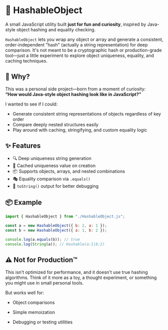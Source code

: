 # 🧩 HashableObject

A small JavaScript utility built **just for fun and curiosity**, inspired by Java-style object hashing and equality checking.

`HashableObject` lets you wrap any object or array and generate a consistent, order-independent "hash" (actually a string representation) for deep comparison. It's not meant to be a cryptographic hash or production-grade tool—just a little experiment to explore object uniqueness, equality, and caching techniques.

## 🚀 Why?

This was a personal side project—born from a moment of curiosity:  
**“How would Java-style object hashing look like in JavaScript?”**

I wanted to see if I could:

- Generate consistent string representations of objects regardless of key order
- Compare deeply nested structures easily
- Play around with caching, stringifying, and custom equality logic

## ✨ Features

- 🔍 Deep uniqueness string generation
- 💾 Cached uniqueness value on creation
- 📦 Supports objects, arrays, and nested combinations
- 🎭 Equality comparison via `.equals()`
- 🧵 `toString()` output for better debugging

## 📦 Example

```js
import { HashableObject } from "./HashableObject.js";

const a = new HashableObject({ b: 2, a: 1 });
const b = new HashableObject({ a: 1, b: 2 });

console.log(a.equals(b)); // true
console.log(String(a)); // Hashable(a:1|b:2)
```

## ⚠️ Not for Production™

This isn’t optimized for performance, and it doesn't use true hashing algorithms. Think of it more as a toy, a thought experiment, or something you might use in small personal tools.

But works well for:

- Object comparisons

- Simple memoization

- Debugging or testing utilities
